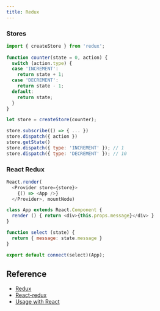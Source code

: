 ```yaml
---
title: Redux
---
```


### Stores

```js
import { createStore } from 'redux';
 
function counter(state = 0, action) {
  switch (action.type) {
  case 'INCREMENT':
    return state + 1;
  case 'DECREMENT':
    return state - 1;
  default:
    return state;
  }
}
```

```js
let store = createStore(counter);

store.subscribe(() => { ... })
store.dispatch({ action })
store.getState()
store.dispatch({ type: 'INCREMENT' }); // 1 
store.dispatch({ type: 'DECREMENT' }); // 10
```

### React Redux

```js
React.render(
  <Provider store={store}>
    {() => <App />}
  </Provider>, mountNode)
```

```js
class App extends React.Component {
  render () { return <div>{this.props.message}</div> }
}

function select (state) {
  return { message: state.message }
}

export default connect(select)(App);
```

## Reference

* [Redux](https://www.npmjs.com/package/redux)
* [React-redux](https://www.npmjs.com/package/react-redux)
* [Usage with React](http://rackt.github.io/redux/docs/basics/UsageWithReact.html)
